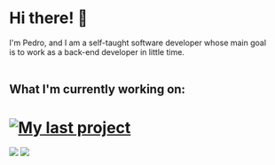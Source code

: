 # Hi there! 🧐


I'm Pedro, and I am a self-taught software developer whose main goal <br>
is to work as a back-end developer in little time. 
<br><br>

## What I'm currently working on:

[![My last project](https://github-readme-stats.vercel.app/api/pin/?username=pecampelo&repo=login-api&theme=dracula&hide_border=true)](https://github.com/pecampelo/login-api)
===
 
<div align-items='stretch'>
  <img src='https://github-readme-stats.vercel.app/api?username=pecampelo&show_icons=true&theme=dracula&hide_border=true&include_all_commits=true'>
  <img src='https://github-readme-stats.vercel.app/api/top-langs/?username=pecampelo&layout=compact&theme=dracula&hide_border=true&langs_count=10'>
</div>
